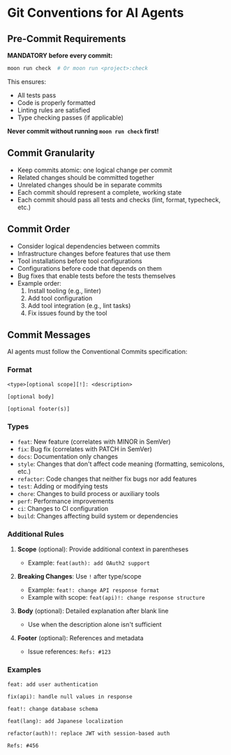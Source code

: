 # Git Conventions for AI Agents

## Pre-Commit Requirements

**MANDATORY before every commit:**
```bash
moon run check  # Or moon run <project>:check
```

This ensures:
- All tests pass
- Code is properly formatted
- Linting rules are satisfied
- Type checking passes (if applicable)

**Never commit without running `moon run check` first!**

## Commit Granularity

- Keep commits atomic: one logical change per commit
- Related changes should be committed together
- Unrelated changes should be in separate commits
- Each commit should represent a complete, working state
- Each commit should pass all tests and checks (lint, format, typecheck, etc.)

## Commit Order

- Consider logical dependencies between commits
- Infrastructure changes before features that use them
- Tool installations before tool configurations
- Configurations before code that depends on them
- Bug fixes that enable tests before the tests themselves
- Example order:
  1. Install tooling (e.g., linter)
  2. Add tool configuration
  3. Add tool integration (e.g., lint tasks)
  4. Fix issues found by the tool

## Commit Messages

AI agents must follow the Conventional Commits specification:

### Format

```
<type>[optional scope][!]: <description>

[optional body]

[optional footer(s)]
```

### Types

- `feat`: New feature (correlates with MINOR in SemVer)
- `fix`: Bug fix (correlates with PATCH in SemVer)
- `docs`: Documentation only changes
- `style`: Changes that don't affect code meaning (formatting, semicolons, etc.)
- `refactor`: Code changes that neither fix bugs nor add features
- `test`: Adding or modifying tests
- `chore`: Changes to build process or auxiliary tools
- `perf`: Performance improvements
- `ci`: Changes to CI configuration
- `build`: Changes affecting build system or dependencies

### Additional Rules

1. **Scope** (optional): Provide additional context in parentheses
   - Example: `feat(auth): add OAuth2 support`

2. **Breaking Changes**: Use `!` after type/scope
   - Example: `feat!: change API response format`
   - Example with scope: `feat(api)!: change response structure`

3. **Body** (optional): Detailed explanation after blank line
   - Use when the description alone isn't sufficient

4. **Footer** (optional): References and metadata
   - Issue references: `Refs: #123`

### Examples

```
feat: add user authentication

fix(api): handle null values in response

feat!: change database schema

feat(lang): add Japanese localization

refactor(auth)!: replace JWT with session-based auth

Refs: #456
```
